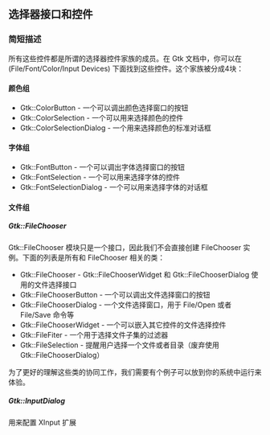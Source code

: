 ## 选择器接口和控件

### 简短描述

所有这些控件都是所谓的选择器控件家族的成员。在 Gtk 文档中，你可以在 (File/Font/Color/Input Devices) 下面找到这些控件。这个家族被分成4块：

#### 颜色组

+ Gtk::ColorButton - 一个可以调出颜色选择窗口的按钮
+ Gtk::ColorSelection - 一个可以用来选择颜色的控件
+ Gtk::ColorSelectionDialog - 一个用来选择颜色的标准对话框

#### 字体组

+ Gtk::FontButton - 一个可以调出字体选择窗口的按钮
+ Gtk::FontSelection - 一个可以用来选择字体的控件
+ Gtk::FontSelectionDialog - 一个可以用来选择字体的对话框

#### 文件组

##### Gtk::FileChooser

  Gtk::FileChooser 模块只是一个接口，因此我们不会直接创建 FileChooser 实例。下面的列表是所有和 FileChooser 相关的类：
  
  + Gtk::FileChooser - Gtk::FileChooserWidget 和 Gtk::FileChooserDialog 使用的文件选择接口
  + Gtk::FileChooserButton - 一个可以调出文件选择窗口的按钮
  + Gtk::FileChooserDialog - 一个文件选择窗口，用于 File/Open 或者 File/Save 命令等
  + Gtk::FileChooserWidget - 一个可以嵌入其它控件的文件选择控件
  + Gtk::FileFiter - 一个用于选择文件子集的过滤器
  + Gtk::FileSelection - 提醒用户选择一个文件或者目录（废弃使用 Gtk::FileChooserDialog）
  
  为了更好的理解这些类的协同工作，我们需要有个例子可以放到你的系统中运行来体验。
  
##### Gtk::InputDialog

用来配置 XInput 扩展



    